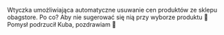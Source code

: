 Wtyczka umożliwiająca automatyczne usuwanie cen produktów ze sklepu obagstore.
Po co? Aby nie sugerować się nią przy wyborze produktu 🙂
Pomysł podrzucił Kuba, pozdrawiam 🙂
